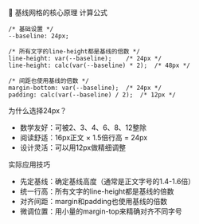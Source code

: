 📐 基线网格的核心原理
计算公式 
```
/* 基础设置 */
--baseline: 24px;

/* 所有文字的line-height都是基线的倍数 */
line-height: var(--baseline);    /* 24px */
line-height: calc(var(--baseline) * 2);  /* 48px */

/* 间距也使用基线的倍数 */
margin-bottom: var(--baseline);  /* 24px */
padding: calc(var(--baseline) / 2);  /* 12px */ 
```

为什么选择24px？
- 数学友好：可被2、3、4、6、8、12整除
- 阅读舒适：16px正文 × 1.5倍行高 = 24px
- 设计灵活：可以用12px做精细调整

实际应用技巧
- 先定基线：确定基线高度（通常是正文字号的1.4-1.6倍）
- 统一行高：所有文字的line-height都是基线的倍数
- 对齐间距：margin和padding也使用基线的倍数
- 微调位置：用小量的margin-top来精确对齐不同字号



